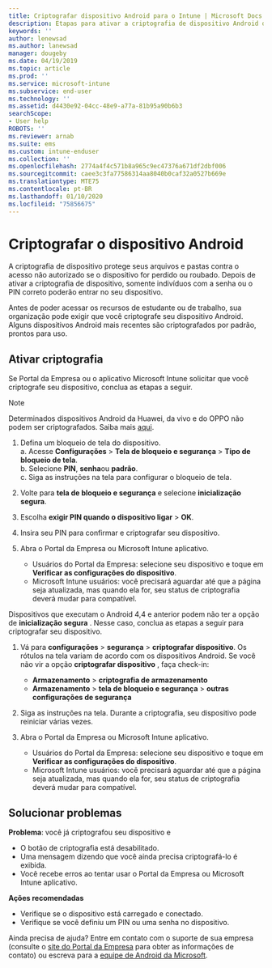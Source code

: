 ```yaml
---
title: Criptografar dispositivo Android para o Intune | Microsoft Docs
description: Etapas para ativar a criptografia de dispositivo Android quando exigido pelo Intune
keywords: ''
author: lenewsad
ms.author: lanewsad
manager: dougeby
ms.date: 04/19/2019
ms.topic: article
ms.prod: ''
ms.service: microsoft-intune
ms.subservice: end-user
ms.technology: ''
ms.assetid: d4430e92-04cc-48e9-a77a-81b95a90b6b3
searchScope:
- User help
ROBOTS: ''
ms.reviewer: arnab
ms.suite: ems
ms.custom: intune-enduser
ms.collection: ''
ms.openlocfilehash: 2774a4f4c571b8a965c9ec47376a671df2dbf006
ms.sourcegitcommit: caee3c3fa77586314aa8040b0caf32a0527b669e
ms.translationtype: MTE75
ms.contentlocale: pt-BR
ms.lasthandoff: 01/10/2020
ms.locfileid: "75856675"
---
```

# <a name="encrypting-your-android-device"></a>Criptografar o dispositivo Android

A criptografia de dispositivo protege seus arquivos e pastas contra o acesso não autorizado se o dispositivo for perdido ou roubado. Depois de ativar a criptografia de dispositivo, somente indivíduos com a senha ou o PIN correto poderão entrar no seu dispositivo. 

Antes de poder acessar os recursos de estudante ou de trabalho, sua organização pode exigir que você criptografe seu dispositivo Android. Alguns dispositivos Android mais recentes são criptografados por padrão, prontos para uso.  

## <a name="turn-on-encryption"></a>Ativar criptografia

Se Portal da Empresa ou o aplicativo Microsoft Intune solicitar que você criptografe seu dispositivo, conclua as etapas a seguir. 

> [!Note]
> Determinados dispositivos Android da Huawei, da vivo e do OPPO não podem ser criptografados. Saiba mais [aqui](your-device-appears-encrypted-but-cp-says-otherwise-android.md).  

1. Defina um bloqueio de tela do dispositivo.  
    a. Acesse **Configurações** > **Tela de bloqueio e segurança** > **Tipo de bloqueio de tela**.  
    b. Selecione **PIN**, **senha**ou **padrão**.  
    c. Siga as instruções na tela para configurar o bloqueio de tela.  

2. Volte para **tela de bloqueio e segurança** e selecione **inicialização segura**.
3. Escolha **exigir PIN quando o dispositivo ligar** > **OK**.
4. Insira seu PIN para confirmar e criptografar seu dispositivo.
5. Abra o Portal da Empresa ou Microsoft Intune aplicativo.
    * Usuários do Portal da Empresa: selecione seu dispositivo e toque em **Verificar as configurações do dispositivo**. 
    * Microsoft Intune usuários: você precisará aguardar até que a página seja atualizada, mas quando ela for, seu status de criptografia deverá mudar para compatível.  

Dispositivos que executam o Android 4,4 e anterior podem não ter a opção de **inicialização segura** . Nesse caso, conclua as etapas a seguir para criptografar seu dispositivo.

1. Vá para **configurações** > **segurança** > **criptografar dispositivo**. Os rótulos na tela variam de acordo com os dispositivos Android. Se você não vir a opção **criptografar dispositivo** , faça check-in:
    * **Armazenamento** > **criptografia de armazenamento**
    * **Armazenamento** > **tela de bloqueio e segurança** > **outras configurações de segurança** 

2. Siga as instruções na tela. Durante a criptografia, seu dispositivo pode reiniciar várias vezes.
3. Abra o Portal da Empresa ou Microsoft Intune aplicativo.
    * Usuários do Portal da Empresa: selecione seu dispositivo e toque em **Verificar as configurações do dispositivo**.  
    * Microsoft Intune usuários: você precisará aguardar até que a página seja atualizada, mas quando ela for, seu status de criptografia deverá mudar para compatível.

## <a name="troubleshoot"></a>Solucionar problemas  
**Problema**: você já criptografou seu dispositivo e

- O botão de criptografia está desabilitado.
- Uma mensagem dizendo que você ainda precisa criptografá-lo é exibida.
- Você recebe erros ao tentar usar o Portal da Empresa ou Microsoft Intune aplicativo.

**Ações recomendadas**

- Verifique se o dispositivo está carregado e conectado.  
- Verifique se você definiu um PIN ou uma senha no dispositivo.  

Ainda precisa de ajuda? Entre em contato com o suporte de sua empresa (consulte o [site do Portal da Empresa](https://go.microsoft.com/fwlink/?linkid=2010980) para obter as informações de contato) ou escreva para a <a href="mailto:wintunedroidfbk@microsoft.com?subject=I'm having trouble with encryption on my Android device&body=Describe the issue you're experiencing here.">equipe de Android da Microsoft</a>.  
